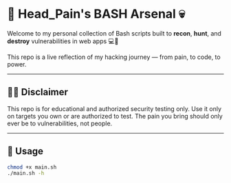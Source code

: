 # 🧠 Head_Pain's BASH Arsenal 💀

Welcome to my personal collection of Bash scripts built to **recon**, **hunt**, and **destroy** vulnerabilities in web apps 💻🦅

This repo is a live reflection of my hacking journey — from pain, to code, to power.

---

## 🏴‍☠️ Disclaimer

This repo is for educational and authorized security testing only.
Use it only on targets you own or are authorized to test.
The pain you bring should only ever be to vulnerabilities, not people.

---

## 🚀 Usage

```bash
chmod +x main.sh
./main.sh -h
